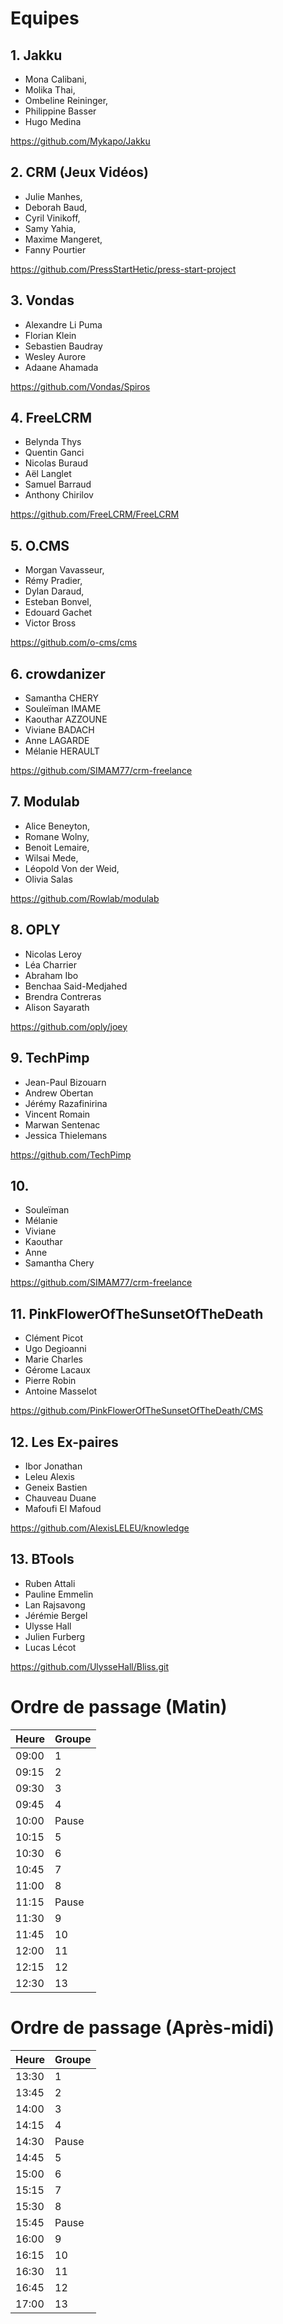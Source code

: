 # Equipes

## 1. Jakku
* Mona Calibani,
* Molika Thai,
* Ombeline Reininger,
* Philippine Basser
* Hugo Medina

https://github.com/Mykapo/Jakku

## 2. CRM (Jeux Vidéos)
* Julie Manhes,
* Deborah Baud,
* Cyril Vinikoff,
* Samy Yahia,
* Maxime Mangeret,
* Fanny Pourtier

https://github.com/PressStartHetic/press-start-project

## 3. Vondas
* Alexandre Li Puma
* Florian Klein
* Sebastien Baudray
* Wesley Aurore
* Adaane Ahamada

https://github.com/Vondas/Spiros

## 4. FreeLCRM
* Belynda Thys
* Quentin Ganci
* Nicolas Buraud
* Aël Langlet
* Samuel Barraud
* Anthony Chirilov

https://github.com/FreeLCRM/FreeLCRM

## 5. O.CMS
* Morgan Vavasseur,
* Rémy Pradier,
* Dylan Daraud,
* Esteban Bonvel,
* Edouard Gachet
* Victor Bross

https://github.com/o-cms/cms

## 6. crowdanizer
* Samantha CHERY
* Souleïman IMAME
* Kaouthar AZZOUNE
* Viviane BADACH
* Anne LAGARDE 
* Mélanie HERAULT

https://github.com/SIMAM77/crm-freelance

## 7. Modulab
* Alice Beneyton,
* Romane Wolny,
* Benoit Lemaire,
* Wilsai Mede,
* Léopold Von der Weid,
* Olivia Salas

https://github.com/Rowlab/modulab

## 8. OPLY
* Nicolas Leroy
* Léa Charrier
* Abraham Ibo
* Benchaa Said-Medjahed
* Brendra Contreras
* Alison Sayarath

https://github.com/oply/joey

## 9. TechPimp
* Jean-Paul Bizouarn
* Andrew Obertan
* Jérémy Razafinirina
* Vincent Romain
* Marwan Sentenac
* Jessica Thielemans

https://github.com/TechPimp

## 10. 

* Souleïman
* Mélanie
* Viviane
* Kaouthar
* Anne
* Samantha Chery

https://github.com/SIMAM77/crm-freelance

## 11. PinkFlowerOfTheSunsetOfTheDeath
* Clément Picot
* Ugo Degioanni
* Marie Charles
* Gérome Lacaux
* Pierre Robin
* Antoine Masselot

https://github.com/PinkFlowerOfTheSunsetOfTheDeath/CMS

## 12. Les Ex-paires
* Ibor Jonathan
* Leleu Alexis
* Geneix Bastien
* Chauveau Duane
* Mafoufi El Mafoud 

https://github.com/AlexisLELEU/knowledge

## 13. BTools
* Ruben Attali
* Pauline Emmelin
* Lan Rajsavong
* Jérémie Bergel 
* Ulysse Hall
* Julien Furberg
* Lucas Lécot 

https://github.com/UlysseHall/Bliss.git

# Ordre de passage (Matin)
| Heure | Groupe |
| --- | --- |
| 09:00 | 1 |
| 09:15 | 2 |
| 09:30 | 3 |
| 09:45 | 4 |
| 10:00 | Pause |
| 10:15 | 5 |
| 10:30 | 6 |
| 10:45 | 7 |
| 11:00 | 8 |
| 11:15 | Pause |
| 11:30 | 9 |
| 11:45 | 10 |
| 12:00 | 11 |
| 12:15 | 12 |
| 12:30 | 13 |

# Ordre de passage (Après-midi)
| Heure | Groupe |
| --- | --- |
| 13:30 | 1 |
| 13:45 | 2 |
| 14:00 | 3 |
| 14:15 | 4 |
| 14:30 | Pause |
| 14:45 | 5 |
| 15:00 | 6 |
| 15:15 | 7 |
| 15:30 | 8 |
| 15:45 | Pause |
| 16:00 | 9 |
| 16:15 | 10 |
| 16:30 | 11 |
| 16:45 | 12 |
| 17:00 | 13 |
